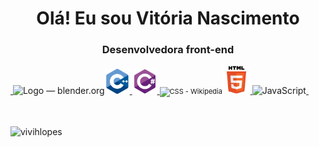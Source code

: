<html>
	<head>
		<title>Editor HTML Online</title>
	</head>
	<body>
		<h1 align="center">
			Ol&aacute;! Eu sou Vit&oacute;ria Nascimento</h1>
		<h3 align="center">
			Desenvolvedora front-end</h3>
		<p align="left">
			<a href="http://www.blender.org" rel="noreferrer" target="_blank">&nbsp;</a><img alt="Logo — blender.org" src="https://download.blender.org/branding/community/blender_community_badge_white.png" style="width: 40px; height: 50px;" /><a href="https://www.w3schools.com/cpp/" rel="noreferrer" target=" _blank"><img alt="cplusplus" height="40" src="https://raw.githubusercontent.com/devicons/devicon/master/icons/cplusplus/cplusplus-original.svg" width="40" /> </a> <a href="https://www.w3schools.com/cs/" rel="noreferrer" target="_blank"> <img alt="csharp" height="40" src="https://raw.githubusercontent.com/devicons/devicon/master/icons/csharp/csharp-original.svg" width="40" />&nbsp;</a><span style="font-size:11px;"><img alt="CSS - Wikipedia" src="https://upload.wikimedia.org/wikipedia/commons/thumb/d/d5/CSS3_logo_and_wordmark.svg/1200px-CSS3_logo_and_wordmark.svg.png" style="height: 45px; width: 40px;" /></span><span style="font-size: 10px;"><a href="https://www.w3.org/html /" rel="noreferrer" target="_blank"><img alt="html5 " altura="40" largura="40" src="https://raw.githubusercontent.com/devicons/devicon/master/icons/html5/html5-original-wordmark.svg" style="width: 45px; height: 45px;" />&nbsp;</a></span><img alt="JavaScript" src="https://pcodinomebzero.neocities.org/Imagens/javascript1.png" style="height: 46px; width: 46px;" /><a href="https://developer.mozilla.org/en-US/docs/Web/JavaScript" rel="noreferrer" target="_blank">&nbsp;</a></p>
		<p>
			&nbsp;</p>
		<p>
			<img align="center" alt="vivihlopes" src="https://github-readme-stats.vercel.app/api?username=vivihlopes&amp;show_icons=true&amp;locale=en" /></p>
	</body>
</html>
